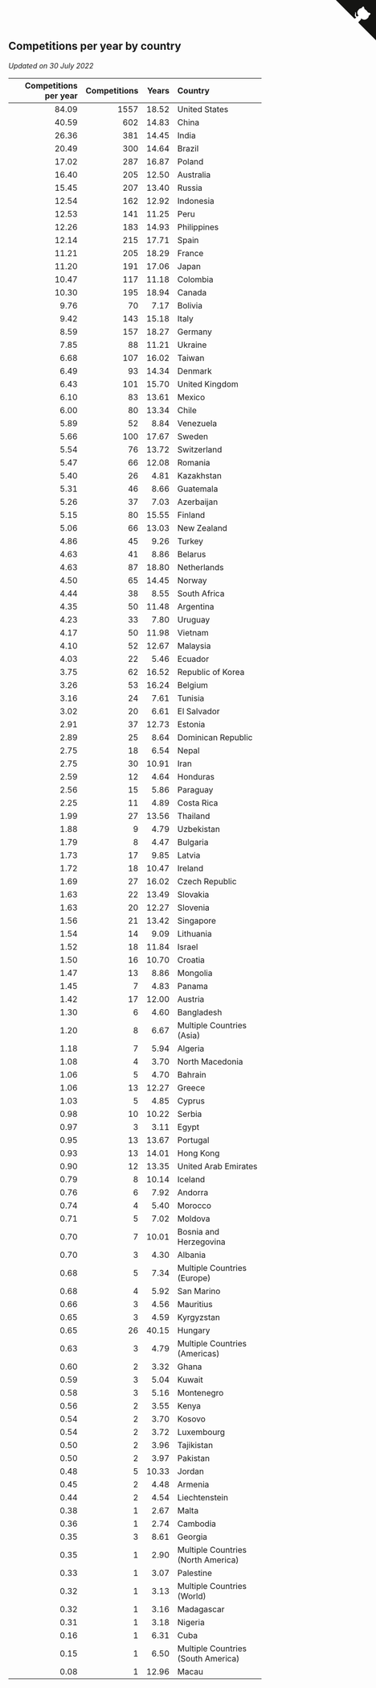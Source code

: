 ## Competitions per year by country

*Updated on 30 July 2022*

| Competitions per year | Competitions | Years | Country |
| ---: | ---: | ---: | :--- |
| 84.09 | 1557 | 18.52 | United States |
| 40.59 | 602 | 14.83 | China |
| 26.36 | 381 | 14.45 | India |
| 20.49 | 300 | 14.64 | Brazil |
| 17.02 | 287 | 16.87 | Poland |
| 16.40 | 205 | 12.50 | Australia |
| 15.45 | 207 | 13.40 | Russia |
| 12.54 | 162 | 12.92 | Indonesia |
| 12.53 | 141 | 11.25 | Peru |
| 12.26 | 183 | 14.93 | Philippines |
| 12.14 | 215 | 17.71 | Spain |
| 11.21 | 205 | 18.29 | France |
| 11.20 | 191 | 17.06 | Japan |
| 10.47 | 117 | 11.18 | Colombia |
| 10.30 | 195 | 18.94 | Canada |
| 9.76 | 70 | 7.17 | Bolivia |
| 9.42 | 143 | 15.18 | Italy |
| 8.59 | 157 | 18.27 | Germany |
| 7.85 | 88 | 11.21 | Ukraine |
| 6.68 | 107 | 16.02 | Taiwan |
| 6.49 | 93 | 14.34 | Denmark |
| 6.43 | 101 | 15.70 | United Kingdom |
| 6.10 | 83 | 13.61 | Mexico |
| 6.00 | 80 | 13.34 | Chile |
| 5.89 | 52 | 8.84 | Venezuela |
| 5.66 | 100 | 17.67 | Sweden |
| 5.54 | 76 | 13.72 | Switzerland |
| 5.47 | 66 | 12.08 | Romania |
| 5.40 | 26 | 4.81 | Kazakhstan |
| 5.31 | 46 | 8.66 | Guatemala |
| 5.26 | 37 | 7.03 | Azerbaijan |
| 5.15 | 80 | 15.55 | Finland |
| 5.06 | 66 | 13.03 | New Zealand |
| 4.86 | 45 | 9.26 | Turkey |
| 4.63 | 41 | 8.86 | Belarus |
| 4.63 | 87 | 18.80 | Netherlands |
| 4.50 | 65 | 14.45 | Norway |
| 4.44 | 38 | 8.55 | South Africa |
| 4.35 | 50 | 11.48 | Argentina |
| 4.23 | 33 | 7.80 | Uruguay |
| 4.17 | 50 | 11.98 | Vietnam |
| 4.10 | 52 | 12.67 | Malaysia |
| 4.03 | 22 | 5.46 | Ecuador |
| 3.75 | 62 | 16.52 | Republic of Korea |
| 3.26 | 53 | 16.24 | Belgium |
| 3.16 | 24 | 7.61 | Tunisia |
| 3.02 | 20 | 6.61 | El Salvador |
| 2.91 | 37 | 12.73 | Estonia |
| 2.89 | 25 | 8.64 | Dominican Republic |
| 2.75 | 18 | 6.54 | Nepal |
| 2.75 | 30 | 10.91 | Iran |
| 2.59 | 12 | 4.64 | Honduras |
| 2.56 | 15 | 5.86 | Paraguay |
| 2.25 | 11 | 4.89 | Costa Rica |
| 1.99 | 27 | 13.56 | Thailand |
| 1.88 | 9 | 4.79 | Uzbekistan |
| 1.79 | 8 | 4.47 | Bulgaria |
| 1.73 | 17 | 9.85 | Latvia |
| 1.72 | 18 | 10.47 | Ireland |
| 1.69 | 27 | 16.02 | Czech Republic |
| 1.63 | 22 | 13.49 | Slovakia |
| 1.63 | 20 | 12.27 | Slovenia |
| 1.56 | 21 | 13.42 | Singapore |
| 1.54 | 14 | 9.09 | Lithuania |
| 1.52 | 18 | 11.84 | Israel |
| 1.50 | 16 | 10.70 | Croatia |
| 1.47 | 13 | 8.86 | Mongolia |
| 1.45 | 7 | 4.83 | Panama |
| 1.42 | 17 | 12.00 | Austria |
| 1.30 | 6 | 4.60 | Bangladesh |
| 1.20 | 8 | 6.67 | Multiple Countries (Asia) |
| 1.18 | 7 | 5.94 | Algeria |
| 1.08 | 4 | 3.70 | North Macedonia |
| 1.06 | 5 | 4.70 | Bahrain |
| 1.06 | 13 | 12.27 | Greece |
| 1.03 | 5 | 4.85 | Cyprus |
| 0.98 | 10 | 10.22 | Serbia |
| 0.97 | 3 | 3.11 | Egypt |
| 0.95 | 13 | 13.67 | Portugal |
| 0.93 | 13 | 14.01 | Hong Kong |
| 0.90 | 12 | 13.35 | United Arab Emirates |
| 0.79 | 8 | 10.14 | Iceland |
| 0.76 | 6 | 7.92 | Andorra |
| 0.74 | 4 | 5.40 | Morocco |
| 0.71 | 5 | 7.02 | Moldova |
| 0.70 | 7 | 10.01 | Bosnia and Herzegovina |
| 0.70 | 3 | 4.30 | Albania |
| 0.68 | 5 | 7.34 | Multiple Countries (Europe) |
| 0.68 | 4 | 5.92 | San Marino |
| 0.66 | 3 | 4.56 | Mauritius |
| 0.65 | 3 | 4.59 | Kyrgyzstan |
| 0.65 | 26 | 40.15 | Hungary |
| 0.63 | 3 | 4.79 | Multiple Countries (Americas) |
| 0.60 | 2 | 3.32 | Ghana |
| 0.59 | 3 | 5.04 | Kuwait |
| 0.58 | 3 | 5.16 | Montenegro |
| 0.56 | 2 | 3.55 | Kenya |
| 0.54 | 2 | 3.70 | Kosovo |
| 0.54 | 2 | 3.72 | Luxembourg |
| 0.50 | 2 | 3.96 | Tajikistan |
| 0.50 | 2 | 3.97 | Pakistan |
| 0.48 | 5 | 10.33 | Jordan |
| 0.45 | 2 | 4.48 | Armenia |
| 0.44 | 2 | 4.54 | Liechtenstein |
| 0.38 | 1 | 2.67 | Malta |
| 0.36 | 1 | 2.74 | Cambodia |
| 0.35 | 3 | 8.61 | Georgia |
| 0.35 | 1 | 2.90 | Multiple Countries (North America) |
| 0.33 | 1 | 3.07 | Palestine |
| 0.32 | 1 | 3.13 | Multiple Countries (World) |
| 0.32 | 1 | 3.16 | Madagascar |
| 0.31 | 1 | 3.18 | Nigeria |
| 0.16 | 1 | 6.31 | Cuba |
| 0.15 | 1 | 6.50 | Multiple Countries (South America) |
| 0.08 | 1 | 12.96 | Macau |


<a href="https://github.com/JustinTimeCuber/wca_statistics" class="github-corner" aria-label="View source on Github"><svg width="80" height="80" viewBox="0 0 250 250" style="fill:#151513; color:#fff; position: absolute; top: 0; border: 0; right: 0;" aria-hidden="true"><path d="M0,0 L115,115 L130,115 L142,142 L250,250 L250,0 Z"></path><path d="M128.3,109.0 C113.8,99.7 119.0,89.6 119.0,89.6 C122.0,82.7 120.5,78.6 120.5,78.6 C119.2,72.0 123.4,76.3 123.4,76.3 C127.3,80.9 125.5,87.3 125.5,87.3 C122.9,97.6 130.6,101.9 134.4,103.2" fill="currentColor" style="transform-origin: 130px 106px;" class="octo-arm"></path><path d="M115.0,115.0 C114.9,115.1 118.7,116.5 119.8,115.4 L133.7,101.6 C136.9,99.2 139.9,98.4 142.2,98.6 C133.8,88.0 127.5,74.4 143.8,58.0 C148.5,53.4 154.0,51.2 159.7,51.0 C160.3,49.4 163.2,43.6 171.4,40.1 C171.4,40.1 176.1,42.5 178.8,56.2 C183.1,58.6 187.2,61.8 190.9,65.4 C194.5,69.0 197.7,73.2 200.1,77.6 C213.8,80.2 216.3,84.9 216.3,84.9 C212.7,93.1 206.9,96.0 205.4,96.6 C205.1,102.4 203.0,107.8 198.3,112.5 C181.9,128.9 168.3,122.5 157.7,114.1 C157.9,116.9 156.7,120.9 152.7,124.9 L141.0,136.5 C139.8,137.7 141.6,141.9 141.8,141.8 Z" fill="currentColor" class="octo-body"></path></svg></a><style>.github-corner:hover .octo-arm{animation:octocat-wave 560ms ease-in-out}@keyframes octocat-wave{0%,100%{transform:rotate(0)}20%,60%{transform:rotate(-25deg)}40%,80%{transform:rotate(10deg)}}@media (max-width:500px){.github-corner:hover .octo-arm{animation:none}.github-corner .octo-arm{animation:octocat-wave 560ms ease-in-out}}</style>
